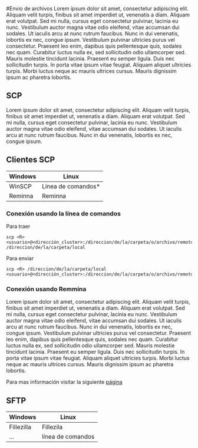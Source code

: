 #Envio de archivos
Lorem ipsum dolor sit amet, consectetur adipiscing elit. Aliquam velit turpis, finibus sit amet imperdiet ut, venenatis a diam. Aliquam erat volutpat. Sed mi nulla, cursus eget consectetur pulvinar, lacinia eu nunc. Vestibulum auctor magna vitae odio eleifend, vitae accumsan dui sodales. Ut iaculis arcu at nunc rutrum faucibus. Nunc in dui venenatis, lobortis ex nec, congue ipsum. Vestibulum pulvinar ultricies purus vel consectetur. Praesent leo enim, dapibus quis pellentesque quis, sodales nec quam. Curabitur luctus nulla ex, sed sollicitudin odio ullamcorper sed. Mauris molestie tincidunt lacinia. Praesent eu semper ligula. Duis nec sollicitudin turpis. In porta vitae ipsum vitae feugiat. Aliquam aliquet ultricies turpis. Morbi luctus neque ac mauris ultrices cursus. Mauris dignissim ipsum ac pharetra lobortis.

## SCP
Lorem ipsum dolor sit amet, consectetur adipiscing elit. Aliquam velit turpis, finibus sit amet imperdiet ut, venenatis a diam. Aliquam erat volutpat. Sed mi nulla, cursus eget consectetur pulvinar, lacinia eu nunc. Vestibulum auctor magna vitae odio eleifend, vitae accumsan dui sodales. Ut iaculis arcu at nunc rutrum faucibus. Nunc in dui venenatis, lobortis ex nec, congue ipsum.

## Clientes SCP
Windows | Linux
------------ | -------------
WinSCP | Línea de comandos*
Reminna | Reminna

### Conexión usando la línea de comandos

Para traer
```
scp <R> <usuario>@<dirección_cluster>:/direccion/de/la/carpeta/o/archivo/remoto /direccion/de/la/carpeta/local
```

Para enviar
```
scp <R> /direccion/de/la/carpeta/local <usuario>@<dirección_cluster>:/direccion/de/la/carpeta/o/archivo/remoto 
```

### Conexión usando Remmina
Lorem ipsum dolor sit amet, consectetur adipiscing elit. Aliquam velit turpis, finibus sit amet imperdiet ut, venenatis a diam. Aliquam erat volutpat. Sed mi nulla, cursus eget consectetur pulvinar, lacinia eu nunc. Vestibulum auctor magna vitae odio eleifend, vitae accumsan dui sodales. Ut iaculis arcu at nunc rutrum faucibus. Nunc in dui venenatis, lobortis ex nec, congue ipsum. Vestibulum pulvinar ultricies purus vel consectetur. Praesent leo enim, dapibus quis pellentesque quis, sodales nec quam. Curabitur luctus nulla ex, sed sollicitudin odio ullamcorper sed. Mauris molestie tincidunt lacinia. Praesent eu semper ligula. Duis nec sollicitudin turpis. In porta vitae ipsum vitae feugiat. Aliquam aliquet ultricies turpis. Morbi luctus neque ac mauris ultrices cursus. Mauris dignissim ipsum ac pharetra lobortis.

Para mas información visitar la siguiente [página](http://www.remmina.org/wp/)

## SFTP

Windows | Linux
------------ | -------------
Fillezilla | Fillezila
... | línea de comandos

